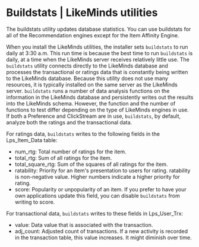 # Buildstats | LikeMinds utilities

The buildstats utility updates database statistics. You can use buildstats for all of the Recommendation engines except for the Item Affinity Engine.

When you install the LikeMinds utilities, the installer sets `buildstats` to run daily at 3:30 a.m. This run time is because the best time to run `buildstats` is daily, at a time when the LikeMinds server receives relatively little use. The `buildstats` utility connects directly to the LikeMinds database and processes the transactional or ratings data that is constantly being written to the LikeMinds database. Because this utility does not use many resources, it is typically installed on the same server as the LikeMinds server. `buildstats` runs a number of data analysis functions on the information in the LikeMinds database and persistently writes out the results into the LikeMinds schema. However, the function and the number of functions to test differ depending on the type of LikeMinds engines in use. If both a Preference and ClickStream are in use, `buildstats`, by default, analyze both the ratings and the transactional data.

For ratings data, `buildstats` writes to the following fields in the Lps\_Item\_Data table:

-   num_rtg: Total number of ratings for the item.
-   total_rtg: Sum of all ratings for the item.
-   total_square_rtg: Sum of the squares of all ratings for the item.
-   ratability: Priority for an item's presentation to users for rating. ratability is non-negative value. Higher numbers indicate a higher priority for rating.
-   score: Popularity or unpopularity of an item. If you prefer to have your own applications update this field, you can disable `buildstats` from writing to score.

For transactional data, `buildstats` writes to these fields in Lps_User\_Trx:

-   value: Data value that is associated with the transaction.
-   adj_count: Adjusted count of transactions. If a new activity is recorded in the transaction table, this value increases. It might diminish over time.


